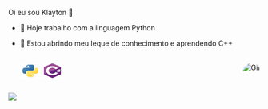 Oi eu sou Klayton 👋

- 🔭 Hoje trabalho com a linguagem Python
- 🌱 Estou abrindo meu leque de conhecimento e aprendendo C++


  
  <div style="display: inline_block"><br>
  <img align="center" alt="Klay-Python" height="30" width="40" src="https://raw.githubusercontent.com/devicons/devicon/master/icons/python/python-original.svg">
  <img align="center" alt="Klay-Csharp" height="30" width="40" src="https://raw.githubusercontent.com/devicons/devicon/master/icons/csharp/csharp-original.svg">
  <img align="right" alt="Gif" height="150" style="border-radius:50px;" src="https://freepngimg.com/thumb/technology/35586-4-robot.png">
</div>
  
 ##
  
<div>
  <a href="https://www.linkedin.com/in/klayton-dias-b74895197/" target="_blank"><img src="https://img.shields.io/badge/-LinkedIn-%230077B5?style=for-the-badge&logo=linkedin&logoColor=white" target="_blank"></a> 
</div>
